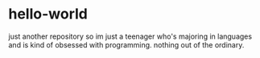 # hello-world
just another repository
so im just a teenager who's majoring in languages and is kind of obsessed with programming. nothing out of the ordinary.
